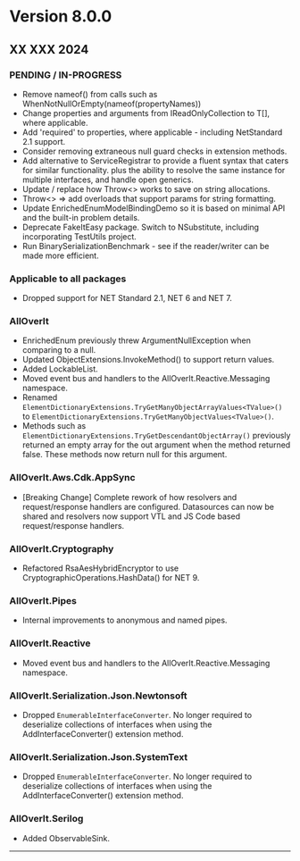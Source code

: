 #  Version 8.0.0
## XX XXX 2024

### PENDING / IN-PROGRESS
* Remove nameof() from calls such as WhenNotNullOrEmpty(nameof(propertyNames))
* Change properties and arguments from IReadOnlyCollection<T> to T[], where applicable.
* Add 'required' to properties, where applicable - including NetStandard 2.1 support.
* Consider removing extraneous null guard checks in extension methods.
* Add alternative to ServiceRegistrar to provide a fluent syntax that caters for similar functionality.
  plus the ability to resolve the same instance for multiple interfaces, and handle open generics.
* Update / replace how Throw<> works to save on string allocations.
* Throw<> => add overloads that support params for string formatting.
* Update EnrichedEnumModelBindingDemo so it is based on minimal API and the built-in problem details.
* Deprecate FakeItEasy package. Switch to NSubstitute, including incorporating TestUtils project.
* Run BinarySerializationBenchmark - see if the reader/writer can be made more efficient.


### Applicable to all packages
* Dropped support for NET Standard 2.1, NET 6 and NET 7.


### AllOverIt
* EnrichedEnum previously threw ArgumentNullException when comparing to a null.
* Updated ObjectExtensions.InvokeMethod() to support return values.
* Added LockableList.
* Moved event bus and handlers to the AllOverIt.Reactive.Messaging namespace.
* Renamed `ElementDictionaryExtensions.TryGetManyObjectArrayValues<TValue>()` to `ElementDictionaryExtensions.TryGetManyObjectValues<TValue>()`.
* Methods such as `ElementDictionaryExtensions.TryGetDescendantObjectArray()` previously returned an empty array for
  the out argument when the method returned false. These methods now return null for this argument.


### AllOverIt.Aws.Cdk.AppSync
* [Breaking Change] Complete rework of how resolvers and request/response handlers are configured. Datasources can
  now be shared and resolvers now support VTL and JS Code based request/response handlers.


### AllOverIt.Cryptography
* Refactored RsaAesHybridEncryptor to use CryptographicOperations.HashData() for NET 9.


### AllOverIt.Pipes
* Internal improvements to anonymous and named pipes.


### AllOverIt.Reactive
* Moved event bus and handlers to the AllOverIt.Reactive.Messaging namespace.


### AllOverIt.Serialization.Json.Newtonsoft
* Dropped `EnumerableInterfaceConverter`. No longer required to deserialize collections of interfaces when using the
  AddInterfaceConverter() extension method.


### AllOverIt.Serialization.Json.SystemText
* Dropped `EnumerableInterfaceConverter`. No longer required to deserialize collections of interfaces when using the
  AddInterfaceConverter() extension method.


### AllOverIt.Serilog
* Added ObservableSink.

---
